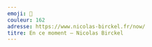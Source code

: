```yaml
---
emoji: 🐙
couleur: 162
adresse: https://www.nicolas-birckel.fr/now/
titre: En ce moment — Nicolas Birckel
---
```

